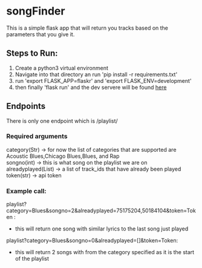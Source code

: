 # songFinder

This is a simple flask app that will return you tracks based on the parameters that you give it. 
## Steps to Run:

1. Create a python3 virtual environment 
2. Navigate into that directory an run 'pip install -r requirements.txt'
3. run 'export FLASK_APP=flaskr' and 'export FLASK_ENV=development'
4. then finally 'flask run' and the dev servere  will be found [here](http://127.0.0.1:5000/) 

## Endpoints
There is only one endpoint which is /playlist/
### Required arguments 
category(Str) -> for now the list of categories that are supported are Acoustic Blues,Chicago Blues,Blues, and Rap \
songno(int) -> this is what song on the playlist we are on \
alreadyplayed(List) -> a list of track_ids that have already been played \
token(str) -> api token 

### Example call:
playlist?category=Blues&songno=2&alreadyplayed=75175204,50184104&token=Token :
- this will return one song with similar lyrics to the last song just played

playlist?category=Blues&songno=0&alreadyplayed=[]&token=Token:
- this will return 2 songs with from the category specified as it is the start of the playlist

